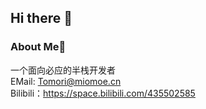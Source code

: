 ## Hi there 👋

### About Me🙂

一个面向必应的半栈开发者  
EMail: Tomori@miomoe.cn  
Bilibili：https://space.bilibili.com/435502585
